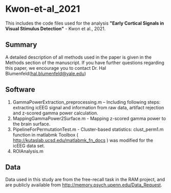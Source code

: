 # Kwon-et-al_2021
This includes the code files used for the analysis **"Early Cortical Signals in Visual Stimulus Detection"** - Kwon et al., 2021.

## Summary
A detailed description of all methods used in the paper is given in the Methods section of the manuscript. If you have further questions regarding this paper, we encourage you to contact Dr. Hal Blumenfeld(hal.blumenfeld@yale.edu)

## Software
1.	GammaPowerExtraction_preprocessing.m – Including following steps: extracting icEEG signal and information from raw data, artifact rejection and z-scored gamma power calculation.
2.	MappingGammaPower2Surface.m - Mapping z-scored gamma power to the brain surface.
3.	PipelineForPermutationTest.m - Cluster-based statistics: clust_perm1.m function in matlabmk Toolbox ( http://kutaslab.ucsd.edu/matlabmk_fn_docs ) was modified for the icEEG data set.
4.	ROIAnalysis.m 

## Data
Data used in this study are from the free-recall task in the RAM project, and are publicly available from http://memory.psych.upenn.edu/Data_Request.
